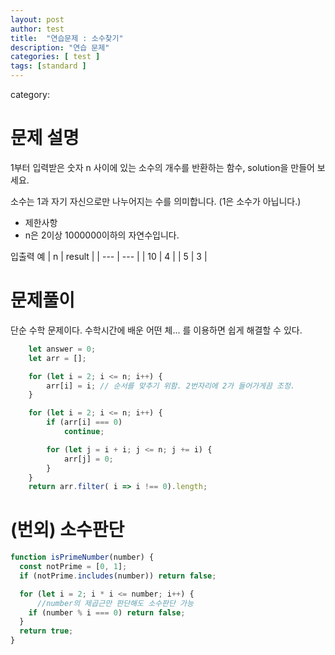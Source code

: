 ```yaml
---
layout: post
author: test
title:  "연습문제 : 소수찾기"
description: "연습 문제"
categories: [ test ]
tags: [standard ]
---
```

category: 

# 문제 설명

 1부터 입력받은 숫자 n 사이에 있는 소수의 개수를 반환하는 함수, solution을 만들어 보세요.

  소수는 1과 자기 자신으로만 나누어지는 수를 의미합니다.
  (1은 소수가 아닙니다.)
 
 - 제한사항
  - n은 2이상 1000000이하의 자연수입니다.
  

 입출력 예
 | n | result |
 | --- | --- |
 | 10 | 4 |
 | 5 | 3 |
 


# 문제풀이
  단순 수학 문제이다.
  수학시간에 배운 어떤 체... 를 이용하면 쉽게 해결할 수 있다.

```javascript
    let answer = 0;
    let arr = [];

    for (let i = 2; i <= n; i++) {
        arr[i] = i; // 순서를 맞추기 위함. 2번자리에 2가 들어가게끔 조정.
    }

    for (let i = 2; i <= n; i++) {
        if (arr[i] === 0) 
            continue;

        for (let j = i + i; j <= n; j += i) {
            arr[j] = 0;
        }
    }    
    return arr.filter( i => i !== 0).length;
```


# (번외) 소수판단
```javascript
function isPrimeNumber(number) {
  const notPrime = [0, 1];
  if (notPrime.includes(number)) return false;

  for (let i = 2; i * i <= number; i++) { 
      //number의 제곱근만 판단해도 소수판단 가능
    if (number % i === 0) return false;
  }
  return true;
}
```
